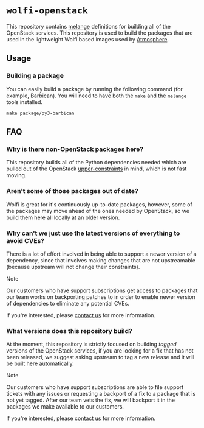 # `wolfi-openstack`

This repository contains [melange](https://github.com/chainguard-dev/melange) definitions for building
all of the OpenStack services.  This repository is used to build the packages that are used in the
lightweight Wolfi based images used by [Atmosphere](https://github.com/vexxhost/atmosphere).

## Usage

### Building a package

You can easily build a package by running the following command (for example, Barbican).  You will
need to have both the `make` and the `melange` tools installed.

```console
make package/py3-barbican
```

## FAQ

### Why is there non-OpenStack packages here?

This repository builds all of the Python dependencies needed which are pulled out of the OpenStack
[upper-constraints](https://github.com/openstack/requirements/blob/master/upper-constraints.txt) in mind,
which is not fast moving.

### Aren't some of those packages out of date?

Wolfi is great for it's continuously up-to-date packages, however, some of the packages may move ahead
of the ones needed by OpenStack, so we build them here all locally at an older version.

### Why can't we just use the latest versions of everything to avoid CVEs?

There is a lot of effort involved in being able to support a newer version of a dependency, since that
involves making changes that are not upstreamable (because upstream will not change their constraints).

> [!NOTE]
> Our customers who have support subscriptions get access to packages that our team works on backporting
> patches to in order to enable newer version of dependencies to eliminate any potential CVEs.
>
> If you're interested, please [contact us](https://vexxhost.com/contact-us/) for more information.

### What versions does this repository build?

At the moment, this repository is strictly focused on building *tagged* versions of the OpenStack services,
if you are looking for a fix that has not been released, we suggest asking upstream to tag a new release
and it will be built here automatically.

> [!NOTE]
> Our customers who have support subscriptions are able to file support tickets with any issues or requesting
> a backport of a fix to a package that is not yet tagged.  After our team vets the fix, we will backport it
> in the packages we make available to our customers.
>
> If you're interested, please [contact us](https://vexxhost.com/contact-us/) for more information.
